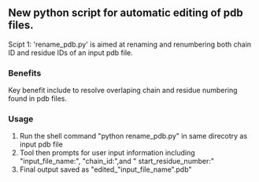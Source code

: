 ## New python script for automatic editing of pdb files.

Scipt 1: 'rename_pdb.py' is aimed at renaming and renumbering both chain ID and residue IDs of an input pdb file.

### Benefits
Key benefit include to resolve overlaping chain and residue numbering found in pdb files.

### Usage
1. Run the shell command "python rename_pdb.py" in same direcotry as input pdb file 
2. Tool then prompts for user input information including "input_file_name:", "chain_id:",and " start_residue_number:"
3. Final output saved as "edited_"input_file_name".pdb"
